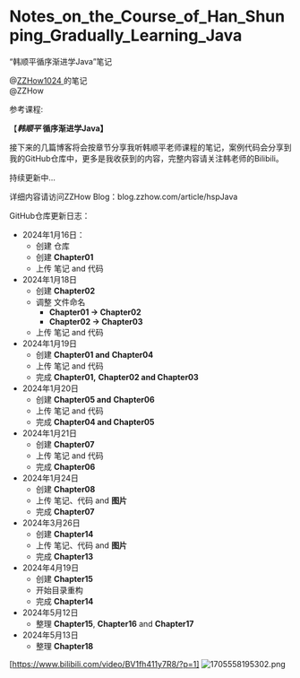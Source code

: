 # Notes_on_the_Course_of_Han_Shunping_Gradually_Learning_Java
“韩顺平循序渐进学Java”笔记

@[ZZHow1024  ](https://github.com/ZZHow1024)的笔记  
@ZZHow

参考课程:

【***韩顺平* 循序渐进学Java】**

接下来的几篇博客将会按章节分享我听韩顺平老师课程的笔记，案例代码会分享到我的GitHub仓库中，更多是我收获到的内容，完整内容请关注韩老师的Bilibili。

持续更新中…

详细内容请访问ZZHow Blog：blog.zzhow.com/article/hspJava

GitHub仓库更新日志：

- 2024年1月16日：
    - 创建 仓库
    - 创建 **Chapter01**
    - 上传 笔记 and 代码
- 2024年1月18日
    - 创建 **Chapter02**
    - 调整 文件命名
        - **Chapter01 → Chapter02**
        - **Chapter02 → Chapter03**
    - 上传 笔记 and 代码
- 2024年1月19日
    - 创建 **Chapter01 and** **Chapter04**
    - 上传 笔记 and 代码
    - 完成 **Chapter01,** **Chapter02 and Chapter03**
- 2024年1月20日
    - 创建 **Chapter05 and** **Chapter06**
    - 上传 笔记 and 代码
    - 完成 **Chapter04 and Chapter05**
- 2024年1月21日
    - 创建 **Chapter07**
    - 上传 笔记 and 代码
    - 完成 **Chapter06**
- 2024年1月24日
    - 创建 **Chapter08**
    - 上传 笔记、代码 and **图片**
    - 完成 **Chapter07**
- 2024年3月26日
    - 创建 **Chapter14**
    - 上传 笔记、代码 and **图片**
    - 完成 **Chapter13**
- 2024年4月19日
    - 创建 **Chapter15**
    - 开始目录重构
    - 完成 **Chapter14**
- 2024年5月12日
    - 整理 **Chapter15**, **Chapter16** and **Chapter17**
- 2024年5月13日
    - 整理 **Chapter18**

[https://www.bilibili.com/video/BV1fh411y7R8/?p=1]
![1705558195302.png](https://www.notion.so/image/https%3A%2F%2Fprod-files-secure.s3.us-west-2.amazonaws.com%2F4b165318-6383-451c-8845-110b786c9f0a%2F215c7826-8f8e-456f-a6b4-62891fafca9e%2F1705558195302.png?table=block&id=8d67b0e0-92a9-4dc0-99e1-8cc6bda8aeca&t=8d67b0e0-92a9-4dc0-99e1-8cc6bda8aeca)
